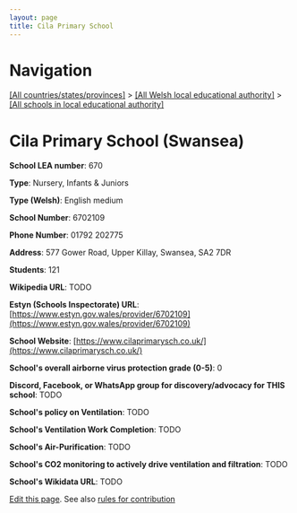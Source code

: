 ```yaml
---
layout: page
title: Cila Primary School
---
```

# Navigation

[[All countries/states/provinces]](../../..) > [[All Welsh local educational authority]](../..) > [[All schools in local educational authority]](..)

# Cila Primary School (Swansea)

**School LEA number**: 670

**Type**: Nursery, Infants & Juniors

**Type (Welsh)**: English medium

**School Number**: 6702109

**Phone Number**: 01792 202775

**Address**: 577 Gower Road, Upper Killay, Swansea, SA2 7DR

**Students**: 121

**Wikipedia URL**: TODO

**Estyn (Schools Inspectorate) URL**: [https://www.estyn.gov.wales/provider/6702109](https://www.estyn.gov.wales/provider/6702109)

**School Website**: [https://www.cilaprimarysch.co.uk/](https://www.cilaprimarysch.co.uk/)

**School's overall airborne virus protection grade (0-5)**: 0

**Discord, Facebook, or WhatsApp group for discovery/advocacy for THIS school**: TODO

**School's policy on Ventilation**: TODO

**School's Ventilation Work Completion**: TODO

**School's Air-Purification**: TODO

**School's CO2 monitoring to actively drive ventilation and filtration**: TODO

**School's Wikidata URL**: TODO




[Edit this page](https://github.com/VentilationProject/Wales/edit/prif/./Swansea/Cila_Primary_School.md). See also [rules for contribution](../../../contribution-rules/)